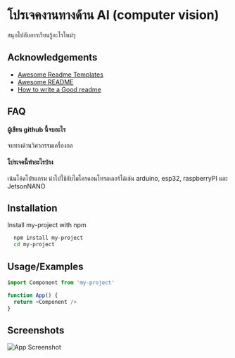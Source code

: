 
# โปรเจคงานทางด้าน AI (computer vision)

สนุกไปกับการเรียนรู้อะไรใหม่ๆ


## Acknowledgements

 - [Awesome Readme Templates](https://awesomeopensource.com/project/elangosundar/awesome-README-templates)
 - [Awesome README](https://github.com/matiassingers/awesome-readme)
 - [How to write a Good readme](https://bulldogjob.com/news/449-how-to-write-a-good-readme-for-your-github-project)


## FAQ

#### ผู้เขียน github นี้จบอะไร

จบทางด้านวิศวกรรมเครื่องกล 

#### โปรเจคนี้ทำอะไรบ้าง

เน้นโค้ดโปรแกรม นำไปใช้กับไมโครคอนโทรลเลอร์ได้เช่น arduino, esp32, raspberryPI และ JetsonNANO


## Installation

Install my-project with npm

```bash
  npm install my-project
  cd my-project
```
    
## Usage/Examples

```javascript
import Component from 'my-project'

function App() {
  return <Component />
}
```


## Screenshots

![App Screenshot](https://img2.pic.in.th/pic/66DEE23C-71D7-492E-AC31-3A9CA49F7E85.jpg)

